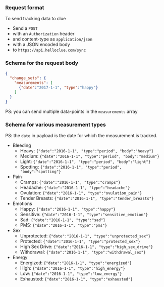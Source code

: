### Request format
To send tracking data to clue
* Send a `POST`
* with an `Authorization` header 
* and content-type as `application/json`
* with a JSON encoded body
* to `https://api.helloclue.com/sync`

### Schema for the request body
```json
{
  "change_sets": {
    "measurements": [
      {"date":"2017-1-1", "type":"happy"}
    ]
  }
}
```

PS: you can send multiple data-points in the `measurements` array

### Schema for various measurement types

PS: the `date` in payload is the date for which the measurement is tracked.

* Bleeding
  * Heavy: `{"date":"2016-1-1", "type":"period", "body":"heavy"}`
  * Medium: `{"date":"2016-1-1", "type":"period", "body":"medium"}`
  * Light: `{"date":"2016-1-1", "type":"period", "body":"light"}`
  * Spotting: `{"date":"2016-1-1", "type":"period", "body":"spotting"}`
* Pain
  * Cramps: `{"date":"2016-1-1", "type":"cramps"}`
  * Headache: `{"date":"2016-1-1", "type":"headache"}`
  * Ovulation: `{"date":"2016-1-1", "type":"ovulation_pain"}`
  * Tender Breasts: `{"date":"2016-1-1", "type":"tender_breasts"}`
* Emotions
  * Happy: `{"date":"2016-1-1", "type":"happy"}`
  * Sensitive: `{"date":"2016-1-1", "type":"sensitive_emotion"}`
  * Sad: `{"date":"2016-1-1", "type":"sad"}`
  * PMS: `{"date":"2016-1-1", "type":"pms"}`
* Sex
  * Unprotected: `{"date":"2016-1-1", "type":"unprotected_sex"}`
  * Protected: `{"date":"2016-1-1", "type":"protected_sex"}`
  * High Sex Drive: `{"date":"2016-1-1", "type":"high_sex_drive"}`
  * Withdrawal: `{"date":"2016-1-1", "type":"withdrawal_sex"}`
* Energy
  * Energized: `{"date":"2016-1-1", "type":"energized"}`
  * High: `{"date":"2016-1-1", "type":"high_energy"}`
  * Low: `{"date":"2016-1-1", "type":"low_energy"}`
  * Exhausted: `{"date":"2016-1-1", "type":"exhausted"}`

